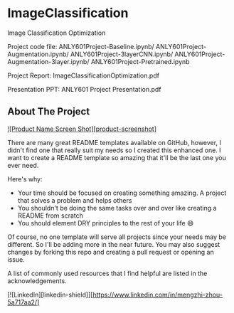 # ImageClassification
Image Classification Optimization

Project code file:
ANLY601Project-Baseline.ipynb/
ANLY601Project-Augmentation.ipynb/
ANLY601Project-3layerCNN.ipynb/
ANLY601Project-Augmentation-3layer.ipynb/
ANLY601Project-Pretrained.ipynb

Project Report:
ImageClassificationOptimization.pdf

Presentation PPT:
ANLY601 Project Presentation.pdf

<!-- ABOUT THE PROJECT -->
## About The Project

[![Product Name Screen Shot][product-screenshot]](https://example.com)

There are many great README templates available on GitHub, however, I didn't find one that really suit my needs so I created this enhanced one. I want to create a README template so amazing that it'll be the last one you ever need.

Here's why:
* Your time should be focused on creating something amazing. A project that solves a problem and helps others
* You shouldn't be doing the same tasks over and over like creating a README from scratch
* You should element DRY principles to the rest of your life :smile:

Of course, no one template will serve all projects since your needs may be different. So I'll be adding more in the near future. You may also suggest changes by forking this repo and creating a pull request or opening an issue.

A list of commonly used resources that I find helpful are listed in the acknowledgements.

[![LinkedIn][linkedin-shield]][https://www.linkedin.com/in/mengzhi-zhou-5a717aa2/]
